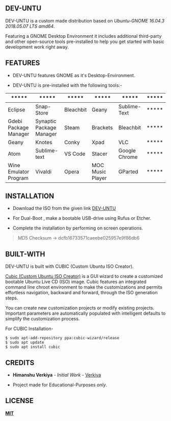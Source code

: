 ## **DEV-UNTU**

DEV-UNTU is a custom made distribution based on *Ubuntu-GNOME 16.04.3 2018.05.07 LTS amd64*. 

Featuring a GNOME Desktop Environment it includes additional third-party and other open-source tools pre-installed to help you get started with basic development work right away.

## FEATURES

 - DEV-UNTU features GNOME as it's Desktop-Environment.

 - DEV-UNTU is pre-installed with the following tools:-

|***** |*****  |*****  |*****  |*****  |*****  |
|--|--|--|--|--|--|
|Eclipse  |Snap-Store  |Bleachbit|Geany|Sublime-Text|***** 
|Gdebi Package Manager|Synaptic Package Manager|Steam|Brackets|Bleachbit|***** 
|Geany|Knotes|Conky|Xpad|VLC|***** 
|Atom|Sublime-text|VS Code|Stacer|Google Chrome|***** 
|Wine Emulator Program|Vivaldi|Opera|MOC Music Player|GParted|***** 


## INSTALLATION

 - Download the ISO from the given link [DEV-UNTU](https://drive.google.com/file/d/19xwXT-wsziQ9dPhkw6VnYyjx-kHvJNJq/view?usp=sharing)
 
 - For Dual-Boot  , make a bootable USB-drive using Rufus or Etcher.
 
 - Complete the installation by performing on screen operations.
 

> MD5 Checksum -> dcfb16733571caeebe025957e9f86db6

## BUILT-WITH

DEV-UNTU is built with CUBIC (Custom Ubuntu ISO Creator).

[Cubic (Custom Ubuntu ISO Creator)](https://launchpad.net/cubic)  is a GUI wizard to create a customized bootable Ubuntu Live CD (ISO) image. Cubic features an integrated command line chroot environment to make the customizations and permits effortless navigation, backward and forward, through the ISO generation steps.

You can create new customization projects or modify existing projects. Important parameters are automatically populated with intelligent defaults to simplify the customization process.

For CUBIC Installation-

    $ sudo apt-add-repository ppa:cubic-wizard/release
    $ sudo apt update
    $ sudo apt install cubic

## CREDITS

* **Himanshu Verkiya** - _Initial Work_ - [Verkiya ](https://github.com/Verkiya)

* Project made for Educational-Purposes _only_.

## LICENSE

[**MIT**](https://github.com/Verkiya/Dev-untu/blob/master/LICENSE)




